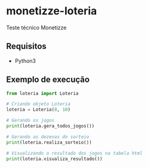 # monetizze-loteria

Teste técnico Monetizze

## Requisitos

- Python3

## Exemplo de execução

```python
from loteria import Loteria

# Criando objeto Loteria
loteria = Loteria(8, 10)

# Gerando os jogos
print(loteria.gera_todos_jogos())

# Gerando as dezenas do sorteio
print(loteria.realiza_sorteio())

# Visualizando o resultado dos jogos na tabela html
print(loteria.visualiza_resultado())
```
